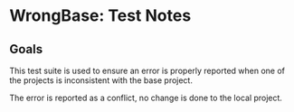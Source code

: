 # WrongBase: Test Notes
## Goals
This test suite is used to ensure an error is properly reported when one of the projects is inconsistent with the base project.

The error is reported as a conflict, no change is done to the local project.
